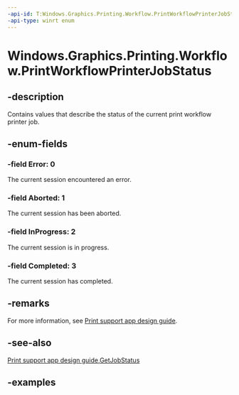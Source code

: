 ```yaml
---
-api-id: T:Windows.Graphics.Printing.Workflow.PrintWorkflowPrinterJobStatus
-api-type: winrt enum
---
```


# Windows.Graphics.Printing.Workflow.PrintWorkflowPrinterJobStatus

<!--
public enum PrintWorkflowPrinterJobStatus
-->


## -description

Contains values that describe the status of the current print workflow printer job.

## -enum-fields

### -field Error: 0

The current session encountered an error.

### -field Aborted: 1

The current session has been aborted.

### -field InProgress: 2

The current session is in progress.

### -field Completed: 3

The current session has completed.

## -remarks

For more information, see [Print support app design guide](/windows-hardware/drivers/devapps/print-support-app-design-guide).

## -see-also

[Print support app design guide](/windows-hardware/drivers/devapps/print-support-app-design-guide),[GetJobStatus](printworkflowprinterjob_getjobstatus_916148968.md)

## -examples


